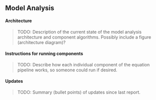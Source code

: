 ## Model Analysis

#### Architecture

> TODO: Description of the current state of the model analysis architecture and component algorithms.
> Possibly include a figure (architecture diagram)?

#### Instructions for running components

> TODO: Describe how each individual component of the equation pipeline works, so someone could run if desired.

#### Updates

> TODO: Summary (bullet points) of updates since last report.
